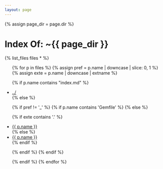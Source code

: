 ```yaml
---
layout: page
---
```


{% assign page_dir = page.dir %}
# Index Of: ~{{ page_dir }}

{% list_files files * %}

<div class="box">
<ul class="directory-list">

{% for p in files %}
{% assign pref = p.name | downcase | slice: 0, 1 %}
{% assign exte = p.name | downcase | extname %}

{% if p.name contains "index.md" %}
<li><a href="{{ p.url }}../">../</a></li>
{% else %}

{% if pref != '_' %}
{% if p.name contains 'Gemfile' %}
{% else %}

{% if exte contains '.' %}
<li><a href="{{ p.url }}">{{ p.name }}</a></li>
{% else %}
<li class="folder"><a href="{{ p.url }}">{{ p.name }}</a></li>
{% endif %}

{% endif %}
{% endif %}

{% endif %}
{% endfor %}

</ul>
</div>
